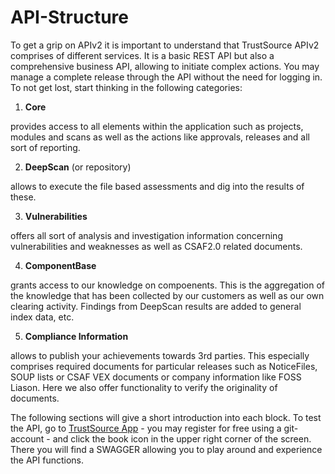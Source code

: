 # API-Structure

To get a grip on APIv2 it is important to understand that TrustSource APIv2 comprises of different services. It is a basic REST API but also a comprehensive business API, allowing to initiate complex actions. You may manage a complete release through the API without the need for logging in. To not get lost, start thinking in the following categories:

1. **Core**

provides access to all elements within the application such as projects, modules and scans as well as the actions like approvals, releases and all sort of reporting.

2. **DeepScan** (or repository)

allows to execute the file based assessments and dig into the results of these.

3. **Vulnerabilities**

offers all sort of analysis and investigation information concerning vulnerabilities and weaknesses as well as CSAF2.0 related documents.

4. **ComponentBase**

grants access to our knowledge on compoenents. This is the aggregation of the knowledge that has been collected by our customers as well as our own clearing activity. Findings from DeepScan results are added to general index data, etc. 

5. **Compliance Information**

allows to publish your achievements towards 3rd parties. This especially comprises required documents for particular releases such as NoticeFiles, SOUP lists or CSAF VEX documents or company information like FOSS Liason. Here we also offer functionality to verify the originality of documents.

The following sections will give a short introduction into each block. To test the API, go to [TrustSource App](https://app.trustsource.io) - you may register for free using a git-account - and click the book icon in the upper right corner of the screen. There you will find a SWAGGER allowing you to play around and experience the API functions. 